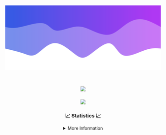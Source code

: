 ![Header](./IMG_4001.png)
<div align="center">

<h1 align="center">
  <a href="https://git.io/typing-svg">
    <img src="https://readme-typing-svg.herokuapp.com/?lines=Welcome+to+my+profile!+👋;JavaScript+developer.;&center=true&size=25">
  </a>
</h1>

<p align="center">
  <img src="https://lanyard.cnrad.dev/api/624702585596805130" />
</p>

### 📈 Statistics 📈
<details>
    <summary>More Information</summary>
    <br/>

<!--START_SECTION:waka-->
![Code Time](http://img.shields.io/badge/Code%20Time-1%20hr%2047%20mins-blue)

![Profile Views](http://img.shields.io/badge/Profile%20Views-109-blue)

**🐱 My GitHub Data** 

> 📦 887 Bytes Used in GitHub's Storage 
 > 
> 🏆 22 Contributions in the Year 2023
 > 
> 🚫 Not Opted to Hire
 > 
> 📜 5 Public Repositories 
 > 
> 🔑 1 Private Repositories 
 > 
**I'm an Early 🐤** 

```text
🌞 Morning                123 commits         █████░░░░░░░░░░░░░░░░░░░░   21.81 % 
🌆 Daytime                212 commits         █████████░░░░░░░░░░░░░░░░   37.59 % 
🌃 Evening                203 commits         █████████░░░░░░░░░░░░░░░░   35.99 % 
🌙 Night                  26 commits          █░░░░░░░░░░░░░░░░░░░░░░░░   04.61 % 
```
📅 **I'm Most Productive on Thursday** 

```text
Monday                   87 commits          ████░░░░░░░░░░░░░░░░░░░░░   15.43 % 
Tuesday                  68 commits          ███░░░░░░░░░░░░░░░░░░░░░░   12.06 % 
Wednesday                109 commits         █████░░░░░░░░░░░░░░░░░░░░   19.33 % 
Thursday                 122 commits         █████░░░░░░░░░░░░░░░░░░░░   21.63 % 
Friday                   57 commits          ███░░░░░░░░░░░░░░░░░░░░░░   10.11 % 
Saturday                 56 commits          ██░░░░░░░░░░░░░░░░░░░░░░░   09.93 % 
Sunday                   65 commits          ███░░░░░░░░░░░░░░░░░░░░░░   11.52 % 
```


📊 **This Week I Spent My Time On** 

```text
🕑︎ Time Zone: America/New_York

💬 Programming Languages: 
Markdown                 22 mins             ████████████████░░░░░░░░░   63.89 % 
YAML                     7 mins              █████░░░░░░░░░░░░░░░░░░░░   20.15 % 
Java                     3 mins              ███░░░░░░░░░░░░░░░░░░░░░░   10.89 % 
XML                      1 min               █░░░░░░░░░░░░░░░░░░░░░░░░   05.07 % 

🔥 Editors: 
IntelliJ                 35 mins             █████████████████████████   100.00 % 

🐱‍💻 Projects: 
Prison                   27 mins             ████████████████████░░░░░   78.50 % 
Oxygen                   3 mins              ███░░░░░░░░░░░░░░░░░░░░░░   10.89 % 
Carbon                   3 mins              ███░░░░░░░░░░░░░░░░░░░░░░   10.60 % 

💻 Operating System: 
Windows                  35 mins             █████████████████████████   100.00 % 
```

**I Mostly Code in Java** 

```text
Java                     12 repos            ████████████████████░░░░░   80.00 % 
JavaScript               2 repos             ███░░░░░░░░░░░░░░░░░░░░░░   13.33 % 
C++                      1 repo              ██░░░░░░░░░░░░░░░░░░░░░░░   06.67 % 
```



**Timeline**

![Lines of Code chart](https://raw.githubusercontent.com/DevDipin/DevDipin/main/assets/bar_graph.png)


 Last Updated on 16/09/2023 03:09:47 UTC
<!--END_SECTION:waka-->

![Footer](./IMG_4002.png)